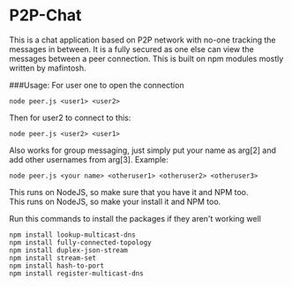 # P2P-Chat 
This is a chat application based on P2P network with no-one tracking the messages in between. It is a fully secured 
as one else can view the messages between a peer connection. This is built on npm modules mostly written by mafintosh.

###Usage:
For user one to open the connection
```
node peer.js <user1> <user2>
```

Then for user2 to connect to this:
```
node peer.js <user2> <user1>
```

Also works for group messaging, just simply put your name as arg[2] and add other usernames from arg[3].
Example:
```
node peer.js <your name> <otheruser1> <otheruser2> <otheruser3>
```

<aside class="notice">
This runs on NodeJS, so make sure that you have it and NPM too.
</aside>
This runs on NodeJS, so make your install it and NPM too.

Run this commands to install the packages if they aren't working well
```
npm install lookup-multicast-dns
npm install fully-connected-topology
npm install duplex-json-stream
npm install stream-set
npm install hash-to-port
npm install register-multicast-dns
```
